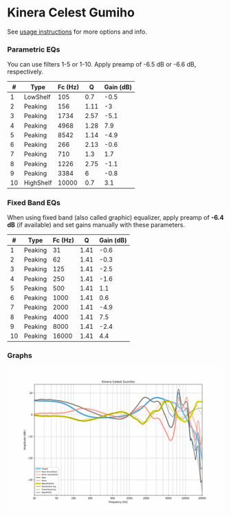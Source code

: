 # Kinera Celest Gumiho
See [usage instructions](https://github.com/jaakkopasanen/AutoEq#usage) for more options and info.

### Parametric EQs
You can use filters 1-5 or 1-10. Apply preamp of -6.5 dB or -6.6 dB, respectively.

|   # | Type      |   Fc (Hz) |    Q |   Gain (dB) |
|-----|-----------|-----------|------|-------------|
|   1 | LowShelf  |       105 | 0.7  |        -0.5 |
|   2 | Peaking   |       156 | 1.11 |        -3   |
|   3 | Peaking   |      1734 | 2.57 |        -5.1 |
|   4 | Peaking   |      4968 | 1.28 |         7.9 |
|   5 | Peaking   |      8542 | 1.14 |        -4.9 |
|   6 | Peaking   |       266 | 2.13 |        -0.6 |
|   7 | Peaking   |       710 | 1.3  |         1.7 |
|   8 | Peaking   |      1226 | 2.75 |        -1.1 |
|   9 | Peaking   |      3384 | 6    |        -0.8 |
|  10 | HighShelf |     10000 | 0.7  |         3.1 |

### Fixed Band EQs
When using fixed band (also called graphic) equalizer, apply preamp of **-6.4 dB** (if available) and set gains manually with these parameters.

|   # | Type    |   Fc (Hz) |    Q |   Gain (dB) |
|-----|---------|-----------|------|-------------|
|   1 | Peaking |        31 | 1.41 |        -0.6 |
|   2 | Peaking |        62 | 1.41 |        -0.3 |
|   3 | Peaking |       125 | 1.41 |        -2.5 |
|   4 | Peaking |       250 | 1.41 |        -1.6 |
|   5 | Peaking |       500 | 1.41 |         1.1 |
|   6 | Peaking |      1000 | 1.41 |         0.6 |
|   7 | Peaking |      2000 | 1.41 |        -4.9 |
|   8 | Peaking |      4000 | 1.41 |         7.5 |
|   9 | Peaking |      8000 | 1.41 |        -2.4 |
|  10 | Peaking |     16000 | 1.41 |         4.4 |

### Graphs
![](./Kinera%20Celest%20Gumiho.png)
